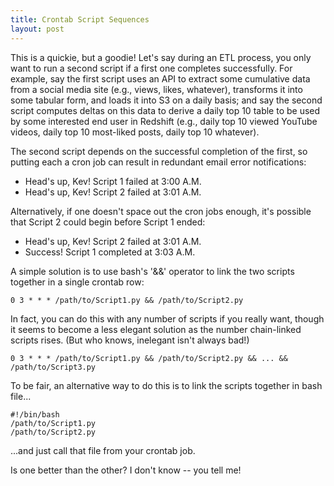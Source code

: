 ```yaml
---
title: Crontab Script Sequences
layout: post
---
```


This is a quickie, but a goodie!  Let's say during an ETL process, you only want to run a second 
script if a first one completes successfully.  For example, say the first script uses an API to
extract some cumulative data from a social media site (e.g., views,  likes, whatever), transforms it into some 
tabular form, and loads it into S3 on a daily basis; and say the second script computes deltas on this
data to derive a daily top 10 table to be used by some interested end user in Redshift (e.g., daily top 10 viewed
YouTube videos, daily top 10 most-liked posts, daily top 10 whatever).  

The second script depends
on the successful completion of the first, so putting each a cron job can result in redundant email 
error notifications:

* Head's up, Kev!  Script 1 failed at 3:00 A.M.
* Head's up, Kev!  Script 2 failed at 3:01 A.M.

Alternatively, if one doesn't space out the cron jobs enough, it's possible that Script 2
could begin before Script 1 ended:

* Head's up, Kev!  Script 2 failed at 3:01 A.M.
* Success!  Script 1 completed at 3:03 A.M.

A simple solution is to use bash's '&&' operator to link the two scripts together in a 
single crontab row:

```
0 3 * * * /path/to/Script1.py && /path/to/Script2.py
```

In fact, you can do this with any number of scripts if you really want, though it seems to
become a less elegant solution as the number chain-linked scripts rises.  (But who knows,
inelegant isn't always bad!)

```
0 3 * * * /path/to/Script1.py && /path/to/Script2.py && ... && /path/to/Script3.py
```

To be fair, an alternative way to do this is to link the scripts together in bash file...

```vim
#!/bin/bash
/path/to/Script1.py
/path/to/Script2.py
```


...and just call that file from your crontab job.

Is one better than the other?  I don't know -- you tell me!  

